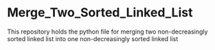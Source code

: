 # Merge_Two_Sorted_Linked_List
This repository holds the python file for merging two non-decreasingly sorted linked list into one non-decreasingly sorted linked list
